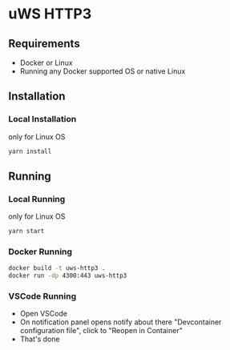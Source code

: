 # uWS HTTP3

## Requirements

- Docker or Linux
- Running any Docker supported OS or native Linux

## Installation

### Local Installation

only for Linux OS

```sh
yarn install
```

## Running

### Local Running

only for Linux OS

```sh
yarn start
```

### Docker Running

```sh
docker build -t uws-http3 .
docker run -dp 4300:443 uws-http3
```

### VSCode Running

- Open VSCode
- On notification panel opens notify about
  there "Devcontainer configuration file",
  click to "Reopen in Container"
- That's done
